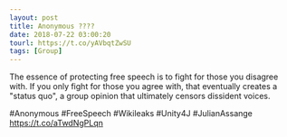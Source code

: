 ```yaml
---
layout: post
title: Anonymous ????
date: 2018-07-22 03:00:20
tourl: https://t.co/yAVbqtZwSU
tags: [Group]
---
```

The essence of protecting free speech is to fight for those you disagree with. If you only fight for those you agree with, that eventually creates a "status quo", a group opinion that ultimately censors dissident voices. 

#Anonymous #FreeSpeech #Wikileaks #Unity4J #JulianAssange https://t.co/aTwdNgPLqn